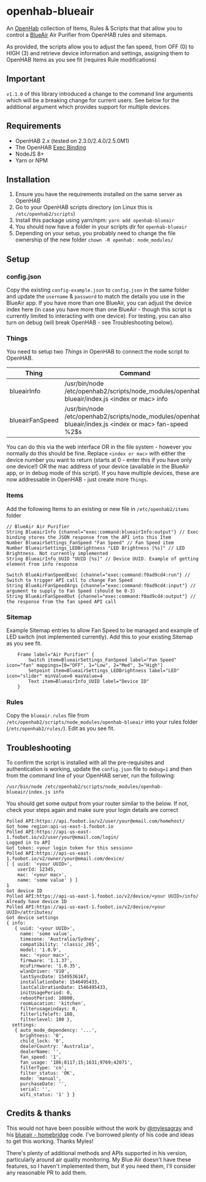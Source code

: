 # openhab-blueair

An [OpenHab](https://www.openhab.org) collection of Items, Rules & Scripts that that allow you to control a [BlueAir](https://www.blueair.com/gb/air-purifiers) Air Purifier from OpenHAB rules and sitemaps.

As provided, the scripts allow you to adjust the fan speed, from OFF (0) to HIGH (3) and retrieve device information and settings, assigning them to OpenHAB Items as you see fit (requires Rule modifications)

## Important
`v1.1.0` of this library introduced a change to the command line arguments which will be a breaking change for current users. See below for the additional argument which provides support for multiple devices.

## Requirements
* OpenHAB 2.x (tested on 2.3.0/2.4.0/2.5.0M1)
* The OpenHAB [Exec Binding](https://www.openhab.org/addons/bindings/exec/)
* NodeJS 8+
* Yarn or NPM

## Installation
1. Ensure you have the requirements installed on the same server as OpenHAB
1. Go to your OpenHAB scripts directory (on Linux this is `/etc/openhab2/scripts`)
1. Install this package using yarn/npm: `yarn add openhab-blueair`
1. You should now have a folder in your scripts dir for `openhab-blueair`
1. Depending on your setup, you probably need to change the file ownership of the new folder `chown -R openhab: node_modules/`

## Setup
### config.json
Copy the existing `config-example.json` to `config.json` in the same folder and update the `username` & `password` to match the details you use in the BlueAir app. If you have more than one BlueAir, you can adjust the device index here (in case you have more than one BlueAir - though this script is currently limited to interacting with one device). For testing, you can also turn on debug (will break OpenHAB - see Troubleshooting below).

### Things
You need to setup two *Things* in OpenHAB to connect the node script to OpenHAB. 

| Thing           | Command                                                                          | Transform   | Interval | Timeout | Autorun |
| ----------------|----------------------------------------------------------------------------------|-------------|----------|---------|---------|
| blueairInfo | /usr/bin/node /etc/openhab2/scripts/node_modules/openhab-blueair/index.js \<index or mac\> info | REGEX((.*)) | 120        | 30      | OFF     |
| blueairFanSpeed      | /usr/bin/node /etc/openhab2/scripts/node_modules/openhab-blueair/index.js \<index or mac\> fan-speed %2$s   | REGEX((.*)) | 0       | 30      | OFF     |

You can do this via the web interface OR in the file system - however you normally do this should be fine. Replace `<index or mac>` with either the device number you want to return (starts at 0 - enter this if you have only one device!) OR the mac address of your device (available in the BlueAir app, or in debug mode of this script). If you have multiple devices, these are now addressable in OpenHAB - just create more `Things`.

### Items
Add the following Items to an existing or new file in `/etc/openhab2/items` folder
```
// BlueAir Air Purifier
String BlueairInfo {channel="exec:command:blueairInfo:output"} // Exec binding stores the JSON response from the API into this Item
Number BlueairSettings_FanSpeed "Fan Speed" // Fan Speed item
Number BlueairSettings_LEDBrightness "LED Brightness [%s]" // LED Brightness. Not currently implemented
String BlueairInfo_UUID "UUID [%s]" // Device UUID. Example of getting element from info response

Switch BlueAirFanSpeedExec {channel="exec:command:f0ad9cd4:run"} // Switch to trigger API call to change Fan Speed
String BlueAirFanSpeedArgs {channel="exec:command:f0ad9cd4:input"} // argument to supply to Fan Speed (should be 0-3)
String BlueAirFanSpeedOut {channel="exec:command:f0ad9cd4:output"} // the response from the fan speed API call
```

### Sitemap
Example Sitemap entries to allow Fan Speed to be managed and example of LED switch (not implemented currently). Add this to your existing Sitemap as you see fit.
```
    Frame label="Air Purifier" {
        Switch item=BlueairSettings_FanSpeed label="Fan Speed" icon="fan" mappings=[0="OFF", 1="Low", 2="Med", 3="High"]
        Setpoint item=BlueairSettings_LEDBrightness label="LED" icon="slider" minValue=0 maxValue=4
        Text item=BlueairInfo_UUID label="Device ID" 
    }
```

### Rules
Copy the `blueair.rules` file from `/etc/openhab2/scripts/node_modules/openhab-blueair` into your rules folder (`/etc/openhab2/rules/`). Edit as you see fit.

## Troubleshooting
To confirm the script is installed with all the pre-requisites and authentication is working, update the `config.json` file to `debug=1` and then from the command line of your OpenHAB server, run the following:
```
/usr/bin/node /etc/openhab2/scripts/node_modules/openhab-blueair/index.js info
```
You should get some output from your router similar to the below. If not, check your steps again and make sure your login details are correct
```
Polled API:https://api.foobot.io/v2/user/your@email.com/homehost/
Got home region:api-us-east-1.foobot.io
Polled API:https://api-us-east-1.foobot.io/v2/user/your@email.com/login/
Logged in to API
Got token: <your login token for this session>
Polled API:https://api-us-east-1.foobot.io/v2/owner/your@email.com/device/
[ { uuid: '<your UUID>',
    userId: 12345,
    mac: '<your mac>',
    name: 'some value' } ]
1
Got device ID
Polled API:https://api-us-east-1.foobot.io/v2/device/<your UUID>/info/
Already have device ID
Polled API:https://api-us-east-1.foobot.io/v2/device/<your UUID>/attributes/
Got device settings
{ info:
   { uuid: '<your UUID>',
     name: 'some value',
     timezone: 'Australia/Sydney',
     compatibility: 'classic_205',
     model: '1.0.9',
     mac: '<your mac>',
     firmware: '1.1.37',
     mcuFirmware: '1.0.35',
     wlanDriver: 'V10',
     lastSyncDate: 1549536167,
     installationDate: 1546495433,
     lastCalibrationDate: 1546495433,
     initUsagePeriod: 0,
     rebootPeriod: 10800,
     roomLocation: 'kitchen',
     filterusageindays: 0,
     filterlifeleft: 180,
     filterlevel: 100 },
  settings:
   { auto_mode_dependency: '...',
     brightness: '0',
     child_lock: '0',
     dealerCountry: 'Australia',
     dealerName: '',
     fan_speed: '1',
     fan_usage: '186;8117;15;1631;9769;42071',
     filterType: 'cn',
     filter_status: 'OK',
     mode: 'manual',
     purchaseDate: '',
     serial: '',
     wifi_status: '1' } }
```

## Credits & thanks
This would not have been possible without the work by [@mylesagray](https://github.com/mylesagray/) and his [blueair - homebridge](https://github.com/mylesagray/homebridge-blueair) code. I've borrowed plenty of his code and ideas to get this working. Thanks Myles! 

There's plenty of additional methods and APIs supported in his version, particularly around air quality monitoring. My Blue Air doesn't have these features, so I haven't implemented them, but if you need them, I'll consider any reasonable PR to add them.